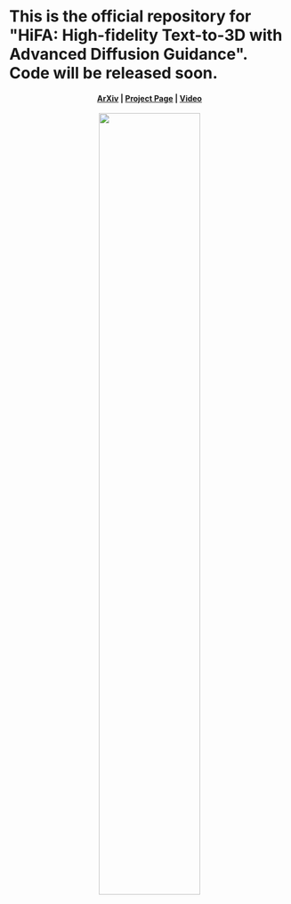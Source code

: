 # This is the official repository for "HiFA: High-fidelity Text-to-3D with Advanced Diffusion Guidance". Code will be released soon.

#### <p align="center">[ArXiv]() | [Project Page](https://hifa-team.github.io/HiFA-site/) | [Video](https://youtu.be/E4sD4ng4VH0)</p>

<p align="center">
  <img width="60%" src="https://github.com/HiFA-team/HiFA-site/blob/master/HiFA_files/method_scaled.png"/>
</p>
